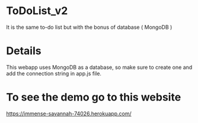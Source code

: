 # ToDoList_v2
It is the same to-do list but with the bonus of database ( MongoDB )

# Details
This webapp uses MongoDB as a database, so make sure to create one and add the connection string in app.js file.

# To see the demo go to this website
https://immense-savannah-74026.herokuapp.com/
